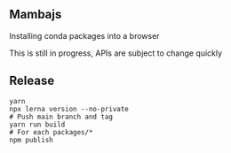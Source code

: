 ## Mambajs

Installing conda packages into a browser

This is still in progress, APIs are subject to change quickly

## Release

```
yarn
npx lerna version --no-private
# Push main branch and tag
yarn run build
# For each packages/*
npm publish
```
